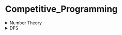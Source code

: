 <h1>Competitive_Programming</h1>

<details>
  <summary>Number Theory</summary>
  <ol>
    <li>Problem: <a href="https://lightoj.com/problem/trailing-zeroes-i">Trailling zero I </a></li>
    <ul><li>Solution: <a href="https://github.com/Hridoy-Das9/Competitive_Programming/blob/main/Number_Theory/Trailing_Zeroes_I.md">Trailling zero I </a></li>
    </ul>
     <li>Problem: <a href="https://lightoj.com/problem/intel-factor-factorization">Intelligent Factorial Factorization </a></li>
    <ul><li>Solution: <a href="https://github.com/Hridoy-Das9/Competitive_Programming/blob/main/Number_Theory/Intelligent_Factorial_Factorization.md">Intelligent Factorial Factorization </a></li>
    </ul>
    
  </ol>
  
</details>
<details>
  <summary>DFS</summary>
  <ol>
    <li>Problem:  Is A Graph Cycle Or Not ?</li>
    <ul><li>Solution: <a href="./DFS.cpp">Implementation</a></li>
    </ul>
  </ol>
</details>

